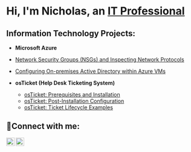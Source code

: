 <h1>Hi, I'm Nicholas, an <a href="https://www.linkedin.com/in/nicholas-toon-2a5176163?lipi=urn%3Ali%3Apage%3Ad_flagship3_profile_view_base_contact_details%3BfONnLHh0SaODp4bj3tbLJg%3D%3D">IT Professional </a/h1>

<h2> Information Technology Projects:</h2>

  - <b>Microsoft Azure</b>
   - [Network Security Groups (NSGs) and Inspecting Network Protocols](https://github.com/NicholasToon/azure-network-protocols)
   - [Configuring On-premises Active Directory within Azure VMs](https://github.com/NicholasToon/configure-ad)
  
  
- <b>osTicket (Help Desk Ticketing System)</b>
  - [osTicket: Prerequisites and Installation](https://github.com/NicholasToon/osticket-prereqs)
  - [osTicket: Post-Installation Configuration](https://github.com/NicholasToon/post-install-config)
  - [osTicket: Ticket Lifecycle Examples](https://github.com/NicholasToon/ticket-lifecycle)


<h2>🤳Connect with me:</h2>

[<img align="left" alt="Josh | Twitter" width="22px" src="https://cdn.jsdelivr.net/npm/simple-icons@v3/icons/twitter.svg" />][twitter]
[<img align="left" alt="Josh | LinkedIn" width="22px" src="https://cdn.jsdelivr.net/npm/simple-icons@v3/icons/linkedin.svg" />][linkedin]

[twitter]:https://twitter.com/Nicholas_Toon
[linkedin]: https://www.linkedin.com/in/nicholas-toon-2a5176163?lipi=urn%3Ali%3Apage%3Ad_flagship3_profile_view_base_contact_details%3BfONnLHh0SaODp4bj3tbLJg%3D%3D
